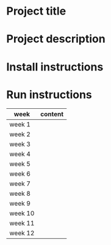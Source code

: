 # Project title
# Project description
# Install instructions
# Run instructions
| week | content |
| ------------ | ------------- |
week 1 | 
week 2 |
week 3 | 
week 4 |
week 5 | 
week 6 |
week 7 | 
week 8 |
week 9 | 
week 10 |
week 11 | 
week 12 |
